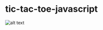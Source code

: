 # tic-tac-toe-javascript

![alt text](https://i.ibb.co/6skfc92/Screenshot-2021-10-18-at-7-22-24-PM.png)
